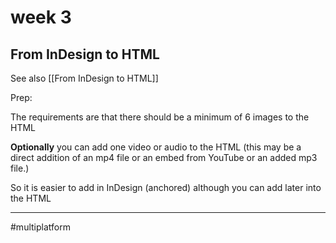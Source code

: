 # week 3
## From InDesign to HTML

See also [[From InDesign to HTML]]

Prep:

The requirements are that there should be  a minimum of 6 images to the HTML

**Optionally** you can add one video or audio to the HTML (this may be a direct addition of an mp4 file or an embed from YouTube or an added mp3 file.)

So it is easier to add in InDesign (anchored) although you can add later into the HTML

- - - -



#multiplatform
